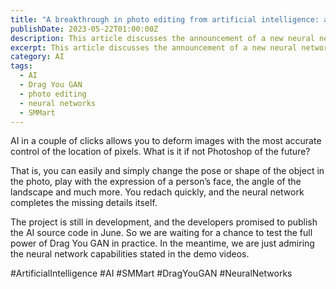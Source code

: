 ```yaml
---
title: "A breakthrough in photo editing from artificial intelligence: a new neural network Drag You GAN has been announced."
publishDate: 2023-05-22T01:00:00Z
description: This article discusses the announcement of a new neural network called Drag You GAN, which allows for accurate pixel control in image deformation and editing. The article suggests that Drag You GAN may be the Photoshop of the future, enabling users to easily change the pose, shape, and expression of objects in photos. The project is still in development, but the developers plan to publish the AI source code in June. The article promotes SMMart, an AI system that helps businesses promote their products and services on social media, and highlights the potential of AI in photo editing. Learn more about Drag You GAN and the future of AI in this article.
excerpt: This article discusses the announcement of a new neural network called Drag You GAN, which allows for accurate pixel control in image deformation and editing. The article suggests that Drag You GAN may be the Photoshop of the future...
category: AI
tags:
  - AI
  - Drag You GAN
  - photo editing
  - neural networks
  - SMMart
---
```

AI in a couple of clicks allows you to deform images with the most accurate control of the location of pixels. What is it if not Photoshop of the future?

That is, you can easily and simply change the pose or shape of the object in the photo, play with the expression of a person’s face, the angle of the landscape and much more. You redach quickly, and the neural network completes the missing details itself.

The project is still in development, and the developers promised to publish the AI source code in June. So we are waiting for a chance to test the full power of Drag You GAN in practice. In the meantime, we are just admiring the neural network capabilities stated in the demo videos.

#ArtificialIntelligence #AI #SMMart #DragYouGAN #NeuralNetworks
